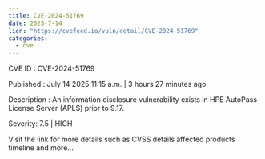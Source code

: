 ```yaml
---
title: CVE-2024-51769
date: 2025-7-14
lien: "https://cvefeed.io/vuln/detail/CVE-2024-51769"
categories:
  - cve
---
```


CVE ID : CVE-2024-51769

Published :  July 14
2025
11:15 a.m. | 3 hours
27 minutes ago

Description : An information disclosure vulnerability exists in HPE AutoPass License Server (APLS) prior to 9.17.

Severity: 7.5 | HIGH

Visit the link for more details
such as CVSS details
affected products
timeline
and more...
